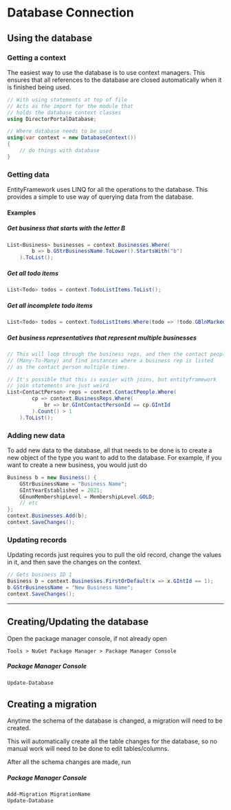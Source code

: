 # Database Connection

## Using the database

### Getting a context

The easiest way to use the database is to use context managers. This ensures that
all references to the database are closed automatically when it is finished being used.

```cs
// With using statements at top of file
// Acts as the import for the module that
// holds the database context classes
using DirectorPortalDatabase;

// Where database needs to be used
using(var context = new DatabaseContext())
{
    // do things with database
}
```

### Getting data

EntityFramework uses LINQ for all the operations to the database. This provides
a simple to use way of querying data from the database.

#### Examples

##### Get business that starts with the letter B

```cs
List<Business> businesses = context.Businesses.Where(
        b => b.GStrBusinessName.ToLower().StartsWith("b")
    ).ToList();
```

##### Get all todo items

```cs
List<Todo> todos = context.TodoListItems.ToList();
```

##### Get all incomplete todo items

```cs
List<Todo> todos = context.TodoListItems.Where(todo => !todo.GBlnMarkedAsDone).ToList();
```

##### Get business representatives that represent multiple businesses

```cs
// This will loop through the business reps, and then the contact people
// (Many-To-Many) and find instances where a business rep is listed
// as the contact person multiple times.

// It's possible that this is easier with joins, but entityframework
// join statements are just weird
List<ContactPerson> reps = context.ContactPeople.Where(
        cp => context.BusinessReps.Where(
            br => br.GIntContactPersonId == cp.GIntId
        ).Count() > 1
    ).ToList();
```

### Adding new data

To add new data to the database, all that needs to be done is to create
a new object of the type you want to add to the database. For example, if you want to create a new business, you would just do

```cs
Business b = new Business() {
    GStrBusinessName = "Business Name";
    GIntYearEstablished = 2021;
    GEnumMembershipLevel = MembershipLevel.GOLD;
    // etc
};
context.Businesses.Add(b);
context.SaveChanges();
```

### Updating records

Updating records just requires you to pull the old record, change the values in it, and then save the changes on the context.

```cs
// Gets business ID 1
Business b = context.Businesses.FirstOrDefault(x => x.GIntId == 1);
b.GStrBusinessName = "New Business Name";
context.SaveChanges();
```

---

## Creating/Updating the database

Open the package manager console, if not already open

```
Tools > NuGet Package Manager > Package Manager Console
```

##### Package Manager Console

```powershell
Update-Database
```

## Creating a migration

Anytime the schema of the database is changed, a migration will need to be created.

This will automatically create all the table changes for the database, so no manual
work will need to be done to edit tables/columns.

After all the schema changes are made, run

##### Package Manager Console

```powershell
Add-Migration MigrationName
Update-Database
```
